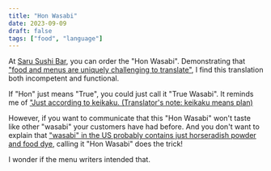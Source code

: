 ```yaml
---
title: "Hon Wasabi"
date: 2023-09-09
draft: false
tags: ["food", "language"]
---
```

At [Saru Sushi Bar](https://akaisarusf.square.site/), you can order the "Hon Wasabi". Demonstrating that ["food and menus are uniquely challenging to translate"](https://www.atlasobscura.com/articles/why-bad-menu-translations-fails), I find this translation both incompetent and functional.

If "Hon" just means "True", you could just call it "True Wasabi". It reminds me of ["Just according to keikaku. (Translator's note: keikaku means plan)](https://knowyourmeme.com/memes/just-according-to-keikaku)

However, if you want to communicate that this "Hon Wasabi" won't taste like other "wasabi" your customers have had before. And you don't want to explain that ["wasabi" in the US probably contains just horseradish powder and food dye](https://www.epicurious.com/ingredients/wasabi-vs-horseradish-the-difference-how-to-buy-and-store-article), calling it "Hon Wasabi" does the trick!

I wonder if the menu writers intended that.